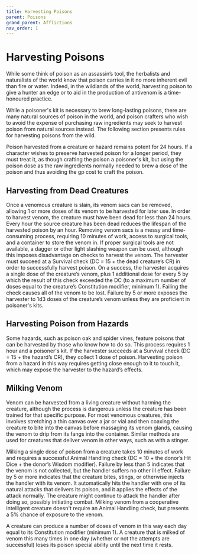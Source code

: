 ```yaml
---
title: Harvesting Poisons
parent: Poisons
grand_parent: Afflictions
nav_order: 1
---
```


# Harvesting Poisons
While some think of poison as an assassin’s tool, the herbalists and naturalists of the world know that poison carries in it no more inherent evil than fire or water. Indeed, in the wildlands of the world, harvesting poison to give a hunter an edge or to aid in the production of antivenom is a time-honoured practice.

While a poisoner's kit is necessary to brew long-lasting poisons, there are many natural sources of poison in the world, and poison crafters who wish to avoid the expense of purchasing raw ingredients may seek to harvest poison from natural sources instead. The following section presents rules for harvesting poisons from the wild.

Poison harvested from a creature or hazard remains potent for 24 hours. If a character wishes to preserve harvested poison for a longer period, they must treat it, as though crafting the poison a poisoner's kit, but using the poison dose as the raw ingredients normally needed to brew a dose of the poison and thus avoiding the gp cost to craft the poison.

## Harvesting from Dead Creatures
Once a venomous creature is slain, its venom sacs can be removed, allowing 1 or more doses of its venom to be harvested for later use. In order to harvest venom, the creature must have been dead for less than 24 hours. Every hour the source creature has been dead reduces the lifespan of the harvested poison by an hour. Removing venom sacs is a messy and time-consuming process, requiring 10 minutes of work, access to surgical tools, and a container to store the venom in. If proper surgical tools are not available, a dagger or other light slashing weapon can be used, although this imposes disadvantage on checks to harvest the venom. The harvester must succeed at a Survival check (DC = 15 + the dead creature’s CR) in order to successfully harvest poison. On a success, the harvester acquires a single dose of the creature’s venom, plus 1 additional dose for every 5 by which the result of this check exceeded the DC (to a maximum number of doses equal to the creature’s Constitution modifier, minimum 1). Failing the check causes all of the venom to be lost. Failure by 5 or more exposes the harvester to 1d3 doses of the creature’s venom unless they are proficient in poisoner's kits.

## Harvesting Poison from Hazards
Some hazards, such as poison oak and spider vines, feature poisons that can be harvested by those who know how to do so. This process requires 1 hour and a poisoner's kit. If the harvester succeeds at a Survival check (DC = 15 + the hazard’s CR), they collect 1 dose of poison. Harvesting poison from a hazard in this way requires getting close enough to it to touch it, which may expose the harvester to the hazard’s effects.

## Milking Venom
Venom can be harvested from a living creature without harming the creature, although the process is dangerous unless the creature has been trained for that specific purpose. For most venomous creatures, this involves stretching a thin canvas over a jar or vial and then coaxing the creature to bite into the canvas before massaging its venom glands, causing the venom to drip from its fangs into the container. Similar methods are used for creatures that deliver venom in other ways, such as with a stinger.

Milking a single dose of poison from a creature takes 10 minutes of work and requires a successful Animal Handling check (DC = 10 + the donor’s Hit Dice + the donor’s Wisdom modifier). Failure by less than 5 indicates that the venom is not collected, but the handler suffers no other ill effect. Failure by 5 or more indicates that the creature bites, stings, or otherwise injects the handler with its venom. It automatically hits the handler with one of its natural attacks that delivers its poison, and it applies the effects of the attack normally. The creature might continue to attack the handler after doing so, possibly initiating combat. Milking venom from a cooperative intelligent creature doesn't require an Animal Handling check, but presents a 5% chance of exposure to the venom.

A creature can produce a number of doses of venom in this way each day equal to its Constitution modifier (minimum 1). A creature that is milked of venom this many times in one day (whether or not the attempts are successful) loses its poison special ability until the next time it rests.
